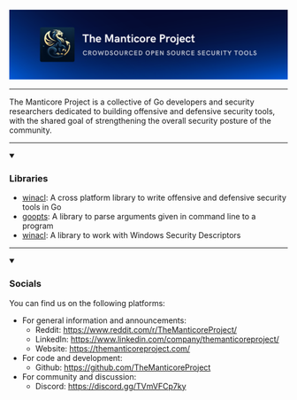 ![](./assets/banner.png)

---

The Manticore Project is a collective of Go developers and security researchers dedicated to building offensive and defensive security tools, with the shared goal of strengthening the overall security posture of the community.

---

<details open><summary><h3>Libraries</h3></summary><ul>
    <li><a href="https://www.github.com/TheManticoreProject/Manticore">winacl</a>: A cross platform library to write offensive and defensive security tools in Go </li>
    <li><a href="https://www.github.com/TheManticoreProject/goopts">goopts</a>: A library to parse arguments given in command line to a program</li>
    <li><a href="https://www.github.com/TheManticoreProject/winacl">winacl</a>: A library to work with Windows Security Descriptors</li>
</ul>
</details>

---

<details open><summary><h3>Socials</h3></summary>
You can find us on the following platforms:
<br>
<ul>
    <li>For general information and announcements:
        <ul>
            <li>Reddit: <a href="https://www.reddit.com/r/TheManticoreProject/">https://www.reddit.com/r/TheManticoreProject/</a></li>
            <li>LinkedIn: <a href="https://www.linkedin.com/company/themanticoreproject/">https://www.linkedin.com/company/themanticoreproject/</a></li>
            <li>Website: <a href="https://themanticoreproject.com/">https://themanticoreproject.com/</a></li>
        </ul>
    </li>
    <li>For code and development:
        <ul>
            <li>Github: <a href="https://github.com/TheManticoreProject">https://github.com/TheManticoreProject</a></li>
        </ul>
    </li>
    <li>For community and discussion:
        <ul>
            <li>Discord: <a href="https://discord.gg/TVmVFCp7ky">https://discord.gg/TVmVFCp7ky</a></li>
        </ul>
    </li>
</ul>

</details>
